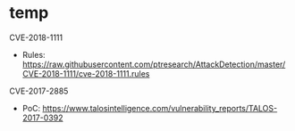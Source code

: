 # temp
CVE-2018-1111
  - Rules: https://raw.githubusercontent.com/ptresearch/AttackDetection/master/CVE-2018-1111/cve-2018-1111.rules

CVE-2017-2885
  - PoC: https://www.talosintelligence.com/vulnerability_reports/TALOS-2017-0392
